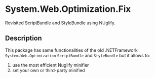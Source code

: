 # System.Web.Optimization.Fix
Revisited ScriptBundle and StyleBundle using NUglify.

## Description
This package has same functionalities of the old .NETFramework <code>System.Web.Optimization</code> <code>ScriptBundle</code> and <code>StyleBundle</code> but it allows to:

1. use the most efficient Nuglify minifier
2. set your own or third-party minified
